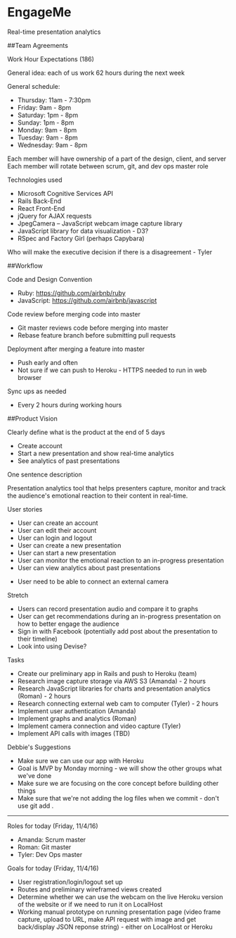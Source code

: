 # EngageMe
Real-time presentation analytics

##Team Agreements

Work Hour Expectations (186)

General idea: each of us work 62 hours during the next week

General schedule:

  - Thursday:  11am - 7:30pm
  - Friday:    9am - 8pm
  - Saturday:  1pm - 8pm
  - Sunday:    1pm - 8pm
  - Monday:    9am - 8pm
  - Tuesday:   9am - 8pm
  - Wednesday: 9am - 8pm

Each member will have ownership of a part of the design, client, and server
Each member will rotate between scrum, git, and dev ops master role

Technologies used

  - Microsoft Cognitive Services API
  - Rails Back-End
  - React Front-End
  - jQuery for AJAX requests
  - JpegCamera – JavaScript webcam image capture library
  - JavaScript library for data visualization - D3?
  - RSpec and Factory Girl (perhaps Capybara)

Who will make the executive decision if there is a disagreement - Tyler

##Workflow

Code and Design Convention
  - Ruby: https://github.com/airbnb/ruby
  - JavaScript: https://github.com/airbnb/javascript

Code review before merging code into master

  - Git master reviews code before merging into master
  - Rebase feature branch before submitting pull requests

Deployment after merging a feature into master

  - Push early and often
  - Not sure if we can push to Heroku - HTTPS needed to run in web browser

Sync ups as needed

  - Every 2 hours during working hours

##Product Vision

Clearly define what is the product at the end of 5 days

  - Create account
  - Start a new presentation and show real-time analytics
  - See analytics of past presentations

One sentence description

Presentation analytics tool that helps presenters capture, monitor and track the audience's emotional reaction to their content in real-time.

User stories

  - User can create an account
  - User can edit their account
  - User can login and logout
  - User can create a new presentation
  - User can start a new presentation
  - User can monitor the emotional reaction to an in-progress presentation
  - User can view analytics about past presentations

  * User need to be able to connect an external camera

Stretch

  - Users can record presentation audio and compare it to graphs
  - User can get recommendations during an in-progress presentation on how to better engage the audience
  - Sign in with Facebook (potentially add post about the presentation to their timeline)
  - Look into using Devise?

Tasks

  - Create our preliminary app in Rails and push to Heroku (team)
  - Research image capture storage via AWS S3 (Amanda) - 2 hours
  - Research JavaScript libraries for charts and presentation analytics (Roman) - 2 hours
  - Research connecting external web cam to computer (Tyler) - 2 hours
  - Implement user authentication (Amanda)
  - Implement graphs and analytics (Roman)
  - Implement camera connection and video capture (Tyler)
  - Implement API calls with images (TBD)

Debbie's Suggestions

  - Make sure we can use our app with Heroku
  - Goal is MVP by Monday morning - we will show the other groups what we've done
  - Make sure we are focusing on the core concept before building other things
  - Make sure that we're not adding the log files when we commit - don't use git add .

-----------------------------------------------------------------------

Roles for today (Friday, 11/4/16)

  - Amanda: Scrum master
  - Roman: Git master
  - Tyler: Dev Ops master

Goals for today (Friday, 11/4/16)

  - User registration/login/logout set up
  - Routes and preliminary wireframed views created
  - Determine whether we can use the webcam on the live Heroku version of the website or if we need to run it on LocalHost
  - Working manual prototype on running presentation page (video frame capture, upload to URL, make API request with image and get back/display JSON reponse string) - either on LocalHost or Heroku
